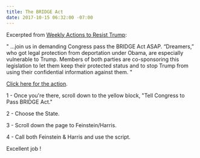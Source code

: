 ```yaml
---
title: The BRIDGE Act
date: 2017-10-15 06:32:00 -07:00
---
```


Excerpted from [Weekly Actions to Resist Trump](http://www.weekly-resistance.online/about.html):

"  ...join us in demanding Congress pass the BRIDGE Act ASAP. “Dreamers,” who got legal protection from deportation under Obama, are especially vulnerable to Trump. Members of both parties are co-sponsoring this legislation to let them keep their protected status and to stop Trump from using their confidential information against them.  "

[Click here for the action](http://www.weekly-resistance.online/). 
 
1 - Once you're there, scroll down to the yellow block, "Tell Congress to Pass BRIDGE Act."

2 - Choose the State.

3 - Scroll down the page to Feinstein/Harris.

4 - Call both Feinstein & Harris and use the script.


Excellent job !

